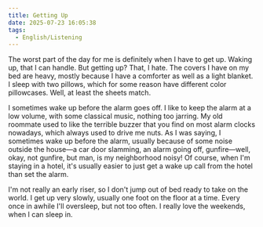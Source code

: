 ```yaml
---
title: Getting Up
date: 2025-07-23 16:05:38
tags:
  - English/Listening
---
```

The worst part of the day for me is definitely when I have to get up. Waking up, that I can handle. But getting up? That, I hate. The covers I have on my bed are heavy, mostly because I have a comforter as well as a light blanket. I sleep with two pillows, which for some reason have different color pillowcases. Well, at least the sheets match.

I sometimes wake up before the alarm goes off. I like to keep the alarm at a low volume, with some classical music, nothing too jarring. My old roommate used to like the terrible buzzer that you find on most alarm clocks nowadays, which always used to drive me nuts. As I was saying, I sometimes wake up before the alarm, usually because of some noise outside the house—a car door slamming, an alarm going off, gunfire—well, okay, not gunfire, but man, is my neighborhood noisy! Of course, when I'm staying in a hotel, it's usually easier to just get a wake up call from the hotel than set the alarm.

I'm not really an early riser, so I don't jump out of bed ready to take on the world. I get up very slowly, usually one foot on the floor at a time. Every once in awhile I'll oversleep, but not too often. I really love the weekends, when I can sleep in.
